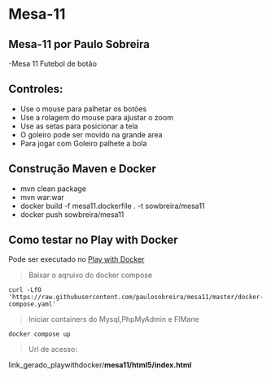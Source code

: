# Mesa-11

## Mesa-11 por Paulo Sobreira
-Mesa 11 Futebol de bot&atilde;o

## Controles:
- Use o mouse para palhetar os bot&otilde;es
- Use a rolagem do mouse para ajustar o zoom
- Use as setas para posicionar a tela
- O goleiro pode ser movido na grande area
- Para jogar com Goleiro palhete a bola

## Construção Maven e Docker

- mvn clean package
- mvn war:war
- docker build -f mesa11.dockerfile . -t sowbreira/mesa11
- docker push sowbreira/mesa11

## Como testar no Play with Docker

Pode ser executado no [Play with Docker](https://labs.play-with-docker.com/)

>Baixar o aqruivo do docker compose
```
curl -LfO 'https://raw.githubusercontent.com/paulosobreira/mesa11/master/docker-compose.yaml'
```

>Iniciar containers do Mysql,PhpMyAdmin e FlMane
```
docker compose up
```

>Url de acesso:

link_gerado_playwithdocker/**mesa11/html5/index.html**
